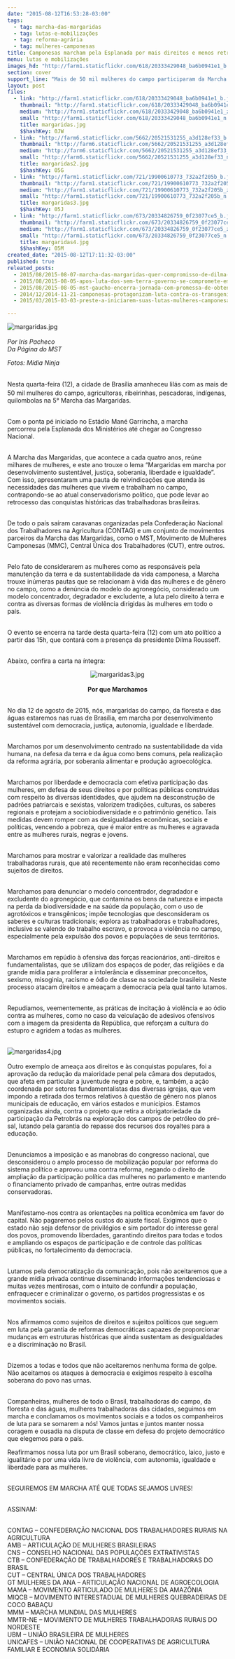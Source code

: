 ```yaml
---
date: "2015-08-12T16:53:28-03:00"
tags:
  - tag: marcha-das-margaridas
  - tag: lutas-e-mobilizações
  - tag: reforma-agrária
  - tag: mulheres-camponesas
title: Camponesas marcham pela Esplanada por mais direitos e menos retrocesso
menu: lutas e mobilizações
images_hd: "http://farm1.staticflickr.com/618/20333429048_ba6b0941e1_b.jpg"
section: cover
support_line: "Mais de 50 mil mulheres do campo participaram da Marcha das Margaridas, em Brasília."
layout: post
files:
  - link: "http://farm1.staticflickr.com/618/20333429048_ba6b0941e1_b.jpg"
    thumbnail: "http://farm1.staticflickr.com/618/20333429048_ba6b0941e1_t.jpg"
    medium: "http://farm1.staticflickr.com/618/20333429048_ba6b0941e1_z.jpg"
    small: "http://farm1.staticflickr.com/618/20333429048_ba6b0941e1_n.jpg"
    title: margaridas.jpg
    $$hashKey: 0JW
  - link: "http://farm6.staticflickr.com/5662/20521531255_a3d128ef33_b.jpg"
    thumbnail: "http://farm6.staticflickr.com/5662/20521531255_a3d128ef33_t.jpg"
    medium: "http://farm6.staticflickr.com/5662/20521531255_a3d128ef33_z.jpg"
    small: "http://farm6.staticflickr.com/5662/20521531255_a3d128ef33_n.jpg"
    title: margaridas2.jpg
    $$hashKey: 05G
  - link: "http://farm1.staticflickr.com/721/19900610773_732a2f205b_b.jpg"
    thumbnail: "http://farm1.staticflickr.com/721/19900610773_732a2f205b_t.jpg"
    medium: "http://farm1.staticflickr.com/721/19900610773_732a2f205b_z.jpg"
    small: "http://farm1.staticflickr.com/721/19900610773_732a2f205b_n.jpg"
    title: margaridas3.jpg
    $$hashKey: 05J
  - link: "http://farm1.staticflickr.com/673/20334826759_0f23077ce5_b.jpg"
    thumbnail: "http://farm1.staticflickr.com/673/20334826759_0f23077ce5_t.jpg"
    medium: "http://farm1.staticflickr.com/673/20334826759_0f23077ce5_z.jpg"
    small: "http://farm1.staticflickr.com/673/20334826759_0f23077ce5_n.jpg"
    title: margaridas4.jpg
    $$hashKey: 05M
created_date: "2015-08-12T17:11:32-03:00"
published: true
releated_posts:
  - 2015/08/2015-08-07-marcha-das-margaridas-quer-compromisso-de-dilma-no-combate-aos-agrotoxicos.md
  - 2015/08/2015-08-05-apos-luta-dos-sem-terra-governo-se-compromete-em-recompor-orcamento-da-reforma-agraria.md
  - 2015/08/2015-08-05-mst-gaucho-encerra-jornada-com-promessa-de-obtencao-de-terras-e-liberacao-de-creditos.md
  - 2014/12/2014-11-21-camponesas-protagonizam-luta-contra-os-transgenicos.md
  - 2015/03/2015-03-03-preste-a-iniciarem-suas-lutas-mulheres-camponesas-prometem-enfrentar-o-modelo-do-agronegocio.md

---
```

<p><img alt="margaridas.jpg" src="http://farm1.staticflickr.com/618/20333429048_ba6b0941e1_b.jpg" /><br />
<br />
<em>Por Iris Pacheco<br />
Da P&aacute;gina do MST</em></p>

<p><em>Fotos: M&iacute;dia Ninja</em></p>

<p><br />
<span style="line-height: 20.7999992370605px;">Nesta quarta-feira (12), a</span>&nbsp;cidade de Bras&iacute;lia amanheceu lil&aacute;s com as mais de 50 mil mulheres do campo, agricultoras, ribeirinhas, pescadoras, ind&iacute;genas, quilombolas na 5&deg; Marcha das Margaridas.</p>

<p><br />
Com o ponta p&eacute; iniciado&nbsp;no Est&aacute;dio Man&eacute; Garrincha, a marcha percorreu&nbsp;pela Esplanada dos Minist&eacute;rios at&eacute; chegar ao Congresso Nacional.</p>

<p><br />
A Marcha das Margaridas, que acontece a cada quatro anos, re&uacute;ne milhares de mulheres, e este ano trouxe o lema &ldquo;Margaridas em marcha por desenvolvimento sustent&aacute;vel, justi&ccedil;a, soberania, liberdade e igualdade&rdquo;. Com isso, apresentaram uma pauta de reivindica&ccedil;&otilde;es que atenda &agrave;s necessidades das mulheres que vivem e trabalham no campo, contrapondo-se&nbsp;ao atual conservadorismo pol&iacute;tico, que pode levar ao retrocesso das conquistas hist&oacute;ricas das trabalhadoras brasileiras.</p>

<p><br />
De todo o pa&iacute;s sa&iacute;ram caravanas organizadas pela Confedera&ccedil;&atilde;o Nacional dos Trabalhadores na Agricultura (CONTAG) e um&nbsp;conjunto de movimentos parceiros da Marcha das Margaridas, como o MST, Movimento de Mulheres Camponesas (MMC), Central &Uacute;nica dos Trabalhadores (CUT), entre outros.</p>

<p><br />
Pelo fato de considerarem as mulheres como as respons&aacute;veis&nbsp;pela manuten&ccedil;&atilde;o da terra e da sustentabilidade da vida camponesa, a Marcha trouxe in&uacute;meras pautas que se relacionam &agrave; vida das mulheres e de g&ecirc;nero no campo, como a den&uacute;ncia do modelo do agroneg&oacute;cio, considerado um modelo concentrador, degradador e excludente, a luta pelo direito &agrave; terra e contra as diversas formas de viol&ecirc;ncia dirigidas &agrave;s mulheres em todo o pa&iacute;s.<br />
&nbsp;</p>

<p>O evento se encerra na tarde desta quarta-feira (12) com um ato pol&iacute;tico a partir das 15h, que contar&aacute; com a presen&ccedil;a da presidente Dilma Rousseff.</p>

<p><br />
Abaixo, confira a carta na &iacute;ntegra:</p>

<p style="text-align: center;"><img alt="margaridas3.jpg" src="http://farm1.staticflickr.com/721/19900610773_732a2f205b_b.jpg" /><br />
<br />
<strong>Por que&nbsp;Marchamos</strong></p>

<p><br />
No dia 12 de agosto de 2015, n&oacute;s, margaridas do campo, da floresta e das &aacute;guas estaremos nas ruas de Bras&iacute;lia, em marcha por desenvolvimento sustent&aacute;vel com democracia, justi&ccedil;a, autonomia, igualdade e liberdade.</p>

<p><br />
Marchamos por um desenvolvimento centrado na sustentabilidade da vida humana, na defesa da terra e da &aacute;gua como bens comuns, pela realiza&ccedil;&atilde;o da reforma agr&aacute;ria, por soberania alimentar e produ&ccedil;&atilde;o agroecol&oacute;gica.</p>

<p><br />
Marchamos por liberdade e democracia com efetiva participa&ccedil;&atilde;o das mulheres, em defesa de seus direitos e por pol&iacute;ticas p&uacute;blicas constru&iacute;das com respeito &agrave;s diversas identidades, que ajudem na desconstru&ccedil;&atilde;o de padr&otilde;es patriarcais e sexistas, valorizem tradi&ccedil;&otilde;es, culturas, os saberes regionais e protejam a sociobiodiversidade e o patrim&ocirc;nio gen&eacute;tico. Tais medidas devem romper com as desigualdades econ&ocirc;micas, sociais e pol&iacute;ticas, vencendo a pobreza, que &eacute; maior entre as mulheres e agravada entre as mulheres rurais, negras e jovens.</p>

<p><br />
Marchamos para mostrar e valorizar a realidade das mulheres trabalhadoras rurais, que at&eacute; recentemente n&atilde;o eram reconhecidas como sujeitos de direitos.</p>

<p><br />
Marchamos para denunciar o modelo concentrador, degradador e excludente do agroneg&oacute;cio, que contamina os bens da natureza e impacta na perda da biodiversidade e na sa&uacute;de da popula&ccedil;&atilde;o, com o uso de agrot&oacute;xicos e transg&ecirc;nicos; imp&otilde;e tecnologias que desconsideram os saberes e culturas tradicionais; explora as trabalhadoras e trabalhadores, inclusive se valendo do trabalho escravo, e provoca a viol&ecirc;ncia no campo, especialmente pela expuls&atilde;o dos povos e popula&ccedil;&otilde;es de seus territ&oacute;rios.</p>

<p><br />
Marchamos em rep&uacute;dio &agrave; ofensiva das for&ccedil;as reacion&aacute;rios, anti-direitos e fundamentalistas, que se utilizam dos espa&ccedil;os de poder, das religi&otilde;es e da grande m&iacute;dia para proliferar a intoler&acirc;ncia e disseminar preconceitos, sexismo, misoginia, racismo e &oacute;dio de classe na sociedade brasileira. Neste processo atacam direitos e amea&ccedil;am a democracia pela qual tanto lutamos.</p>

<p><br />
Repudiamos, veementemente, as pr&aacute;ticas de incita&ccedil;&atilde;o &agrave; viol&ecirc;ncia e ao &oacute;dio contra as mulheres, como no caso da veicula&ccedil;&atilde;o de adesivos ofensivos com a imagem da presidenta da Rep&uacute;blica, que refor&ccedil;am a cultura do estupro e agridem a todas as mulheres.<br />
&nbsp;</p>

<p><img alt="margaridas4.jpg" src="http://farm1.staticflickr.com/673/20334826759_0f23077ce5_b.jpg" /><br />
<br />
Outro exemplo de amea&ccedil;a aos direitos e &agrave;s conquistas populares, foi a aprova&ccedil;&atilde;o da redu&ccedil;&atilde;o da maioridade penal pela c&acirc;mara dos deputados, que afeta em particular a juventude negra e pobre, e, tamb&eacute;m, a a&ccedil;&atilde;o coordenada por setores fundamentalistas das diversas igrejas, que vem impondo a retirada dos termos relativos &agrave; quest&atilde;o de g&ecirc;nero nos planos municipais de educa&ccedil;&atilde;o, em v&aacute;rios estados e munic&iacute;pios. Estamos organizadas ainda, contra o projeto que retira a obrigatoriedade da participa&ccedil;&atilde;o da Petrobr&aacute;s na explora&ccedil;&atilde;o dos campos de petr&oacute;leo do pr&eacute;-sal, lutando pela garantia do repasse dos recursos dos royaltes para a educa&ccedil;&atilde;o.</p>

<p><br />
Denunciamos a imposi&ccedil;&atilde;o e as manobras do congresso nacional, que desconsiderou o amplo processo de mobiliza&ccedil;&atilde;o popular por reforma do sistema pol&iacute;tico e aprovou uma contra reforma, negando o direito de amplia&ccedil;&atilde;o da participa&ccedil;&atilde;o pol&iacute;tica das mulheres no parlamento e mantendo o financiamento privado de campanhas, entre outras medidas conservadoras.</p>

<p><br />
Manifestamo-nos contra as orienta&ccedil;&otilde;es na pol&iacute;tica econ&ocirc;mica em favor do capital. N&atilde;o pagaremos pelos custos do ajuste fiscal. Exigimos que o estado n&atilde;o seja defensor de privil&eacute;gios e sim portador do interesse geral dos povos, promovendo liberdades, garantindo direitos para todas e todos e ampliando os espa&ccedil;os de participa&ccedil;&atilde;o e de controle das pol&iacute;ticas p&uacute;blicas, no fortalecimento da democracia.</p>

<p><br />
Lutamos pela democratiza&ccedil;&atilde;o da comunica&ccedil;&atilde;o, pois n&atilde;o aceitaremos que a grande m&iacute;dia privada continue disseminando informa&ccedil;&otilde;es tendenciosas e muitas vezes mentirosas, com o intuito de confundir a popula&ccedil;&atilde;o, enfraquecer e criminalizar o governo, os partidos progressistas e os movimentos sociais.</p>

<p><br />
Nos afirmamos como sujeitos de direitos e sujeitos pol&iacute;ticos que seguem em luta pela garantia de reformas democr&aacute;ticas capazes de proporcionar mudan&ccedil;as em estruturas hist&oacute;ricas que ainda sustentam as desigualdades e a discrimina&ccedil;&atilde;o no Brasil.</p>

<p><br />
Dizemos a todas e todos que n&atilde;o aceitaremos nenhuma forma de golpe. N&atilde;o aceitamos os ataques &agrave; democracia e exigimos respeito &agrave; escolha soberana do povo nas urnas.</p>

<p><br />
Companheiras, mulheres de todo o Brasil, trabalhadoras do campo, da floresta e das &aacute;guas, mulheres trabalhadoras das cidades, seguimos em marcha e conclamamos os movimentos sociais e a todos os companheiros de luta para se somarem a n&oacute;s! Vamos juntas e juntos manter nossa coragem e ousadia na disputa de classe em defesa do projeto democr&aacute;tico que elegemos para o pa&iacute;s.</p>

<p>Reafirmamos nossa luta por um Brasil soberano, democr&aacute;tico, laico, justo e igualit&aacute;rio e por uma vida livre de viol&ecirc;ncia, com autonomia, igualdade e liberdade para as mulheres.</p>

<p><br />
SEGUIREMOS EM MARCHA AT&Eacute; QUE TODAS SEJAMOS LIVRES!</p>

<p><br />
ASSINAM:</p>

<p><br />
CONTAG &ndash; CONFEDERA&Ccedil;&Atilde;O NACIONAL DOS TRABALHADORES RURAIS NA AGRICULTURA<br />
AMB &ndash; ARTICULA&Ccedil;&Atilde;O DE MULHERES BRASILEIRAS<br />
CNS &ndash; CONSELHO NACIONAL DAS POPULA&Ccedil;&Otilde;ES EXTRATIVISTAS<br />
CTB &ndash; CONFEDERA&Ccedil;&Atilde;O DE TRABALHADORES E TRABALHADORAS DO BRASIL<br />
CUT &ndash; CENTRAL &Uacute;NICA DOS TRABALHADORES<br />
GT MULHERES DA ANA &ndash; ARTICULA&Ccedil;&Atilde;O NACIONAL DE AGROECOLOGIA<br />
MAMA &ndash; MOVIMENTO ARTICULADO DE MULHERES DA AMAZ&Ocirc;NIA<br />
MIQCB &ndash; MOVIMENTO INTERESTADUAL DE MULHERES QUEBRADEIRAS DE COCO BABA&Ccedil;U<br />
MMM &ndash; MARCHA MUNDIAL DAS MULHERES<br />
MMTR-NE &ndash; MOVIMENTO DE MULHERES TRABALHADORAS RURAIS DO NORDESTE<br />
UBM &ndash; UNI&Atilde;O BRASILEIRA DE MULHERES<br />
UNICAFES &ndash; UNI&Atilde;O NACIONAL DE COOPERATIVAS DE AGRICULTURA FAMILIAR E ECONOMIA SOLID&Aacute;RIA</p>
